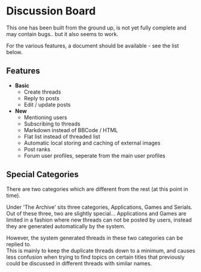 # Discussion Board
This one has been built from the ground up, is not yet fully complete and may contain bugs.. but it also seems to work.

For the various features, a document should be available - see the list below.

## Features
* **Basic**
  * Create threads
  * Reply to posts
  * Edit / update posts
* **New**
  * Mentioning users
  * Subscribing to threads
  * Markdown instead of BBCode / HTML
  * Flat list instead of threaded list
  * Automatic local storing and caching of external images
  * Post ranks
  * Forum user profiles, seperate from the main user profiles

## Special Categories
There are two categories which are different from the rest (at this point in time).

Under 'The Archive' sits three categories, Applications, Games and Serials. Out of these three, two are slightly special... Applications and Games are limited in a fashion where new threads can not be posted by users, instead they are generated automatically by the system.

However, the system generated threads in these two categories can be replied to.  
This is mainly to keep the duplicate threads down to a minimum, and causes less confusion when trying to find topics on certain titles that previously could be discussed in different threads with similar names.

